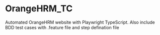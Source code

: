 # OrangeHRM_TC
Automated OrangeHRM website with Playwright TypeScript. Also include BDD test cases with .feature file and step defination file 
